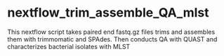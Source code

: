# nextflow_trim_assemble_QA_mlst
This nextflow script takes paired end fastq.gz files trims and assembles them with trimmomatic and SPAdes. Then conducts QA with QUAST and characterizes bacterial isolates with MLST

